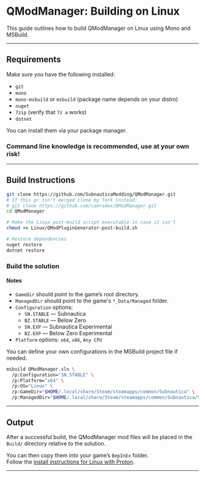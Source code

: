 # QModManager: Building on Linux

This guide outlines how to build QModManager on Linux using Mono and MSBuild.

---

## Requirements

Make sure you have the following installed:

- `git`
- `mono`
- `mono-msbuild` or `msbuild` (package name depends on your distro)
- `nuget`
- `7zip` (verify that `7z a` works)
- `dotnet`

You can install them via your package manager.

### Command line knowledge is recommended, use at your own risk!

---

## Build Instructions

```bash
git clone https://github.com/SubnauticaModding/QModManager.git
# If this pr isn't merged clone my fork instead:
# git clone https://github.com/camradex/QModManager.git
cd QModManager

# Make the Linux post-build script executable in case it isn't
chmod +x Linux/QModPluginGenerator-post-build.sh

# Restore dependencies
nuget restore
dotnet restore
```

### Build the solution

#### Notes

- `GameDir` should point to the game’s root directory.
- `ManagedDir` should point to the game's `*_Data/Managed` folder.
- `Configuration` options:
  - `SN.STABLE` — Subnautica
  - `BZ.STABLE` — Below Zero
  - `SN.EXP` — Subnautica Experimental
  - `BZ.EXP` — Below Zero Experimental
- `Platform` options: `x64`, `x86`, `Any CPU`

You can define your own configurations in the MSBuild project file if needed.

```bash
msbuild QModManager.sln \
  /p:Configuration="SN.STABLE" \
  /p:Platform="x64" \
  /p:OS="Linux" \
  /p:GameDir="$HOME/.local/share/Steam/steamapps/common/Subnautica" \
  /p:ManagedDir="$HOME/.local/share/Steam/steamapps/common/Subnautica/Subnautica_Data/Managed"
```

---

## Output

After a successful build, the QModManager mod files will be placed in the `Build/` directory relative to the solution.

You can then copy them into your game’s `BepInEx` folder.  
Follow the [install instructions for Linux with Proton](https://github.com/SubnauticaModding/QModManager/issues/173).

---
